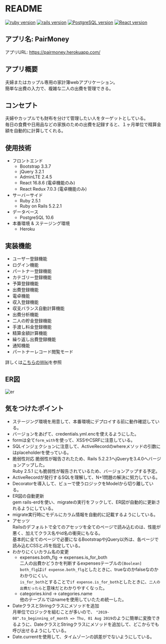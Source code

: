 # README

[![ruby version](https://img.shields.io/badge/Ruby-v2.5.1-red.svg)](https://www.ruby-lang.org/ja/)
[![rails version](https://img.shields.io/badge/Rails-v5.2.2.1-critical.svg)](http://rubyonrails.org/)
[![PostgreSQL version](https://img.shields.io/badge/PostgreSQL-v10.6-blue.svg)](https://www.postgresql.org/)
[![React version](https://img.shields.io/badge/React-v16.8.6-green.svg)](https://reactjs.org/)

## アプリ名: PairMoney
アプリURL: https://pairmoney.herokuapp.com/

## アプリ概要
夫婦またはカップル専用の家計簿webアプリケーション。  
簡単な出費の入力で、複雑な二人の出費を管理できる。  

## コンセプト
夫婦やカップルでも財布を分けて管理したい人をターゲットとしている。  
毎日の食費や日用品などの家族のための出費を記録すると、１ヶ月単位で精算金額を自動的に計算してくれる。  

## 使用技術
- フロントエンド
  - Bootstrap 3.3.7
  - jQuery 3.2.1
  - AdminLTE 2.4.5
  - React 16.8.6 (電卓機能のみ)
  - React Redux 7.0.3 (電卓機能のみ)
- サーバーサイド
  - Ruby 2.5.1
  - Ruby on Rails 5.2.2.1
- データベース
  - PostgreSQL 10.6
- 本番環境 & ステージング環境
  - Heroku

## 実装機能
- ユーザー登録機能
- ログイン機能
- パートナー登録機能
- カテゴリー登録機能
- 予算登録機能
- 出費登録機能
- 電卓機能
- 収入登録機能
- 収支バランス自動計算機能
- 出費分析機能
- 二人の貯金登録機能
- 手渡し料金登録機能
- 精算金額計算機能
- 繰り返し出費登録機能
- 通知機能
- パートナーレコード閲覧モード

詳しくは[こちらのWiki](https://github.com/shoooohei/household_account_book/wiki)を参照

## ER図
![er](https://github.com/shoooohei/household_account_book/blob/master/erd.png)

## 気をつけたポイント
- ステージング環境を用意して、本番環境にデプロイする前に動作確認している。
- バージョンをあげて、credentials.yml.encを使えるようにした。
- formは全て`form_with`を使って、XSSやCSRFに注意している。
- SQLインジェクションに注意して、ActiveRecordのwhereメソッドの引数にはplaceholderを使っている。
- 脆弱性対応
  脆弱性が報告されたため、Rails 5.2.2.1へjQueryを3.4.0へバージョンアップした。  
  Ruby 2.5.1 にも脆弱性が報告されているため、バージョンアップする予定。
- ActiveRecordが発行するSQLを理解して、N+1問題の解決に努力している。
- Decoratorを導入して、ビューで使うロジックをModelから切り離している。
- ER図の自動更新  
  gem rails-erdを使い、migrateの実行をフックして、ER図が自動的に更新されるようにしている。
- migrate実行時にモデルにカラム情報を自動的に記載するようにしている。
- アセッツ  
  Railsのデフォルトで全てのアセッツを全てのページで読み込むのは、性能が悪く、加えてクラス名やid名の衝突にもなる。  
  基本的に全てのページで必要になるBootstrapやjQuery以外は、各ページで読み込むCSSとJSを指定している。
- わかりにくいカラム名の変更
  - expenses.both_flg → expenses.is_for_both  
    二人の出費かどうかを判断するexpensesテーブルの`[Boolean] both_flg`は`if expense.both_flg`としたときに、trueなのかfalseなのかわかりにくい。  
    `is_for_both`とすることで`if expense.is_for_both`としたときに、`二人の出費だったら`と意味だとわかりやすくなった。
  - categories.kind → categories.name  
    他のテーブルではnameを使用していたため統一した。
- DateクラスとStringクラスにメソッドを追加  
  月単位でロジックを組むことが多いので、 `"2019-08".to_beginning_of_month => Thu, 01 Aug 2019`のように簡単に変換できるように、DateクラスとStringクラスにメソッドを追加して、どこからでも呼び出せるようにしている。
- Date.currentを使用して、タイムゾーンの誤差がでないようにしている。
